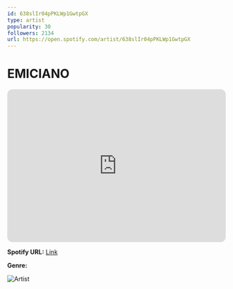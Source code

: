 ```yaml
---
id: 638slIr04pPKLWp1GwtpGX
type: artist
popularity: 30
followers: 2134
url: https://open.spotify.com/artist/638slIr04pPKLWp1GwtpGX
---
```

# EMICIANO

<iframe style="border-radius:12px" src="https://open.spotify.com/embed/artist/638slIr04pPKLWp1GwtpGX" width="100%" height="352" frameBorder="0" allowfullscreen="" allow="autoplay; clipboard-write; encrypted-media; fullscreen; picture-in-picture" loading="lazy"></iframe>

**Spotify URL:** [Link](https://open.spotify.com/artist/638slIr04pPKLWp1GwtpGX)

**Genre:** 

![Artist](https://i.scdn.co/image/ab6761610000e5eb971dbc0a6560e16fc6063a5e)
